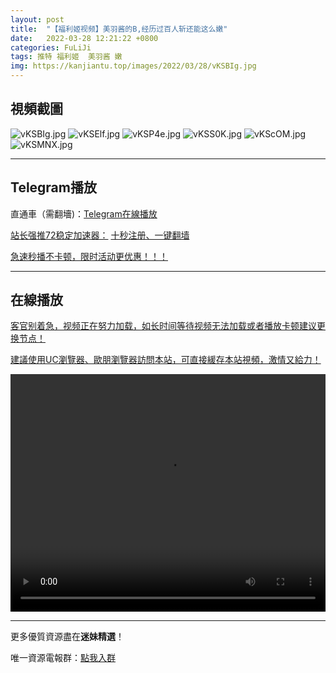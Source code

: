 ```yaml
---
layout: post
title:  "【福利姬视频】美羽酱的B,经历过百人斩还能这么嫩"
date:   2022-03-28 12:21:22 +0800
categories: FuLiJi
tags: 推特 福利姬  美羽酱 嫩
img: https://kanjiantu.top/images/2022/03/28/vKSBIg.jpg
---
```



## 視頻截圖

![vKSBIg.jpg](https://kanjiantu.top/images/2022/03/28/vKSBIg.jpg)
![vKSElf.jpg](https://kanjiantu.top/images/2022/03/28/vKSElf.jpg)
![vKSP4e.jpg](https://kanjiantu.top/images/2022/03/28/vKSP4e.jpg)
![vKSS0K.jpg](https://kanjiantu.top/images/2022/03/28/vKSS0K.jpg)
![vKScOM.jpg](https://kanjiantu.top/images/2022/03/28/vKScOM.jpg)
![vKSMNX.jpg](https://kanjiantu.top/images/2022/03/28/vKSMNX.jpg)

* * *
## Telegram播放

直通車（需翻墻)：[Telegram在線播放](https://t.me/mimeijingxuan/280)

<u>站长强推72稳定加速器：</u> [十秒注册、一键翻墙](https://www.mimei.blog/skip/vpn.html)


<u>急速秒播不卡顿，限时活动更优惠！！！</u>
* * *
## 在線播放
<u>客官别着急，视频正在努力加载，如长时间等待视频无法加载或者播放卡顿建议更换节点！</u>

<u>建議使用UC瀏覽器、歐朋瀏覽器訪問本站，可直接緩存本站視頻，激情又給力！</u>
<center><video src="https://cdn.publer.io/uploads/videos/6247f8c1db279731bbdeafdc/5cd286220c18ae6143db14392539a13d.mp4" width="100%" height="380px" controls="controls"></video></center>


* * *
更多優質資源盡在**迷妹精選**！

唯一資源電報群：[點我入群](https://t.me/mimeijingxuan)


